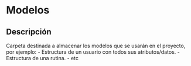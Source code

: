 # Modelos

## Descripción

Carpeta destinada a almacenar los modelos que se usarán en el proyecto, por ejemplo:
    - Estructura de un usuario con todos sus atributos/datos.
    - Estructura de una rutina.
    - etc